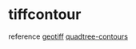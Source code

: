 # tiffcontour

reference
[geotiff](https://github.com/geotiffjs/geotiff.js)
[quadtree-contours](https://github.com/Esri/quadtree-contours)
